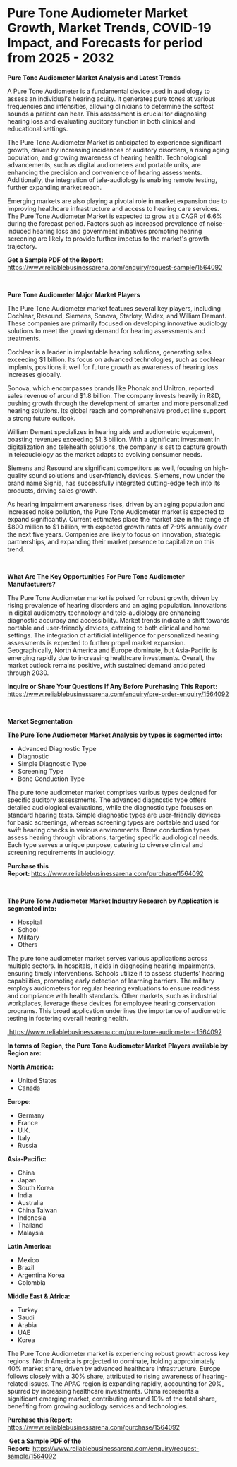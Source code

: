 <p><h1>Pure Tone Audiometer Market Growth, Market Trends, COVID-19 Impact, and Forecasts for period from 2025 - 2032</h1></p><p><strong>Pure Tone Audiometer Market Analysis and Latest Trends</strong></p>
<p><p>A Pure Tone Audiometer is a fundamental device used in audiology to assess an individual's hearing acuity. It generates pure tones at various frequencies and intensities, allowing clinicians to determine the softest sounds a patient can hear. This assessment is crucial for diagnosing hearing loss and evaluating auditory function in both clinical and educational settings.</p><p>The Pure Tone Audiometer Market is anticipated to experience significant growth, driven by increasing incidences of auditory disorders, a rising aging population, and growing awareness of hearing health. Technological advancements, such as digital audiometers and portable units, are enhancing the precision and convenience of hearing assessments. Additionally, the integration of tele-audiology is enabling remote testing, further expanding market reach.</p><p>Emerging markets are also playing a pivotal role in market expansion due to improving healthcare infrastructure and access to hearing care services. The Pure Tone Audiometer Market is expected to grow at a CAGR of 6.6% during the forecast period. Factors such as increased prevalence of noise-induced hearing loss and government initiatives promoting hearing screening are likely to provide further impetus to the market's growth trajectory.</p></p>
<p><strong>Get a Sample PDF of the Report:&nbsp;</strong> <a href="https://www.reliablebusinessarena.com/enquiry/request-sample/1564092?utm_campaign=3181&utm_medium=2&utm_source=Github&utm_content=ia&utm_term=13042025&utm_id=pure-tone-audiometer">https://www.reliablebusinessarena.com/enquiry/request-sample/1564092</a></p>
<p>&nbsp;</p>
<p><strong>Pure Tone Audiometer Major Market Players</strong></p>
<p><p>The Pure Tone Audiometer market features several key players, including Cochlear, Resound, Siemens, Sonova, Starkey, Widex, and William Demant. These companies are primarily focused on developing innovative audiology solutions to meet the growing demand for hearing assessments and treatments.</p><p>Cochlear is a leader in implantable hearing solutions, generating sales exceeding $1 billion. Its focus on advanced technologies, such as cochlear implants, positions it well for future growth as awareness of hearing loss increases globally. </p><p>Sonova, which encompasses brands like Phonak and Unitron, reported sales revenue of around $1.8 billion. The company invests heavily in R&D, pushing growth through the development of smarter and more personalized hearing solutions. Its global reach and comprehensive product line support a strong future outlook.</p><p>William Demant specializes in hearing aids and audiometric equipment, boasting revenues exceeding $1.3 billion. With a significant investment in digitalization and telehealth solutions, the company is set to capture growth in teleaudiology as the market adapts to evolving consumer needs.</p><p>Siemens and Resound are significant competitors as well, focusing on high-quality sound solutions and user-friendly devices. Siemens, now under the brand name Signia, has successfully integrated cutting-edge tech into its products, driving sales growth.</p><p>As hearing impairment awareness rises, driven by an aging population and increased noise pollution, the Pure Tone Audiometer market is expected to expand significantly. Current estimates place the market size in the range of $800 million to $1 billion, with expected growth rates of 7-9% annually over the next five years. Companies are likely to focus on innovation, strategic partnerships, and expanding their market presence to capitalize on this trend.</p></p>
<p>&nbsp;</p>
<p><strong>What Are The Key Opportunities For Pure Tone Audiometer Manufacturers?</strong></p>
<p><p>The Pure Tone Audiometer market is poised for robust growth, driven by rising prevalence of hearing disorders and an aging population. Innovations in digital audiometry technology and tele-audiology are enhancing diagnostic accuracy and accessibility. Market trends indicate a shift towards portable and user-friendly devices, catering to both clinical and home settings. The integration of artificial intelligence for personalized hearing assessments is expected to further propel market expansion. Geographically, North America and Europe dominate, but Asia-Pacific is emerging rapidly due to increasing healthcare investments. Overall, the market outlook remains positive, with sustained demand anticipated through 2030.</p></p>
<p><strong>Inquire or Share Your Questions If Any Before Purchasing This Report:</strong> <a href="https://www.reliablebusinessarena.com/enquiry/pre-order-enquiry/1564092?utm_campaign=3181&utm_medium=2&utm_source=Github&utm_content=ia&utm_term=13042025&utm_id=pure-tone-audiometer">https://www.reliablebusinessarena.com/enquiry/pre-order-enquiry/1564092</a></p>
<p>&nbsp;</p>
<p><strong>Market Segmentation</strong></p>
<p><strong>The Pure Tone Audiometer Market Analysis by types is segmented into:</strong></p>
<p><ul><li>Advanced Diagnostic Type</li><li>Diagnostic</li><li>Simple Diagnostic Type</li><li>Screening Type</li><li>Bone Conduction Type</li></ul></p>
<p><p>The pure tone audiometer market comprises various types designed for specific auditory assessments. The advanced diagnostic type offers detailed audiological evaluations, while the diagnostic type focuses on standard hearing tests. Simple diagnostic types are user-friendly devices for basic screenings, whereas screening types are portable and used for swift hearing checks in various environments. Bone conduction types assess hearing through vibrations, targeting specific audiological needs. Each type serves a unique purpose, catering to diverse clinical and screening requirements in audiology.</p></p>
<p><strong>Purchase this Report:&nbsp;</strong><a href="https://www.reliablebusinessarena.com/purchase/1564092?utm_campaign=3181&utm_medium=2&utm_source=Github&utm_content=ia&utm_term=13042025&utm_id=pure-tone-audiometer">https://www.reliablebusinessarena.com/purchase/1564092</a></p>
<p>&nbsp;</p>
<p><strong>The Pure Tone Audiometer Market Industry Research by Application is segmented into:</strong></p>
<p><ul><li>Hospital</li><li>School</li><li>Military</li><li>Others</li></ul></p>
<p><p>The pure tone audiometer market serves various applications across multiple sectors. In hospitals, it aids in diagnosing hearing impairments, ensuring timely interventions. Schools utilize it to assess students' hearing capabilities, promoting early detection of learning barriers. The military employs audiometers for regular hearing evaluations to ensure readiness and compliance with health standards. Other markets, such as industrial workplaces, leverage these devices for employee hearing conservation programs. This broad application underlines the importance of audiometric testing in fostering overall hearing health.</p></p>
<p><a href="https://www.reliablebusinessarena.com/pure-tone-audiometer-r1564092?utm_campaign=3181&utm_medium=2&utm_source=Github&utm_content=ia&utm_term=13042025&utm_id=pure-tone-audiometer">&nbsp;https://www.reliablebusinessarena.com/pure-tone-audiometer-r1564092</a></p>
<p><strong>In terms of Region, the Pure Tone Audiometer Market Players available by Region are:</strong></p>
<p>
    <p> <strong> North America: </strong>
        <ul>
            <li>United States</li>
            <li>Canada</li>
        </ul>
        </p> 
    <p> <strong> Europe: </strong>
        <ul>
            <li>Germany</li>
            <li>France</li>
            <li>U.K.</li>
            <li>Italy</li>
            <li>Russia</li>
        </ul>
        </p> 
    <p> <strong> Asia-Pacific: </strong>
        <ul>
            <li>China</li>
            <li>Japan</li>
            <li>South Korea</li>
            <li>India</li>
            <li>Australia</li>
            <li>China Taiwan</li>
            <li>Indonesia</li>
            <li>Thailand</li>
            <li>Malaysia</li>
        </ul>
        </p> 
    <p> <strong> Latin America: </strong>
        <ul>
            <li>Mexico</li>
            <li>Brazil</li>
            <li>Argentina Korea</li>
            <li>Colombia</li>
        </ul>
        </p> 
    <p> <strong> Middle East & Africa: </strong>
        <ul>
            <li>Turkey</li>
            <li>Saudi</li>
            <li>Arabia</li>
            <li>UAE</li>
            <li>Korea</li>
        </ul>
    </p>
    </p>
<p><p>The Pure Tone Audiometer market is experiencing robust growth across key regions. North America is projected to dominate, holding approximately 40% market share, driven by advanced healthcare infrastructure. Europe follows closely with a 30% share, attributed to rising awareness of hearing-related issues. The APAC region is expanding rapidly, accounting for 20%, spurred by increasing healthcare investments. China represents a significant emerging market, contributing around 10% of the total share, benefiting from growing audiology services and technologies.</p></p>
<p><strong>Purchase this Report: </strong><a href="https://www.reliablebusinessarena.com/purchase/1564092?utm_campaign=3181&utm_medium=2&utm_source=Github&utm_content=ia&utm_term=13042025&utm_id=pure-tone-audiometer">https://www.reliablebusinessarena.com/purchase/1564092</a></p>
<p>&nbsp;<strong>Get a Sample PDF of the Report:&nbsp;&nbsp;</strong><a href="https://www.reliablebusinessarena.com/enquiry/request-sample/1564092?utm_campaign=3181&utm_medium=2&utm_source=Github&utm_content=ia&utm_term=13042025&utm_id=pure-tone-audiometer">https://www.reliablebusinessarena.com/enquiry/request-sample/1564092</a></p>
<p><strong></strong></p>
<p><p></p><p></p><p></p></p>